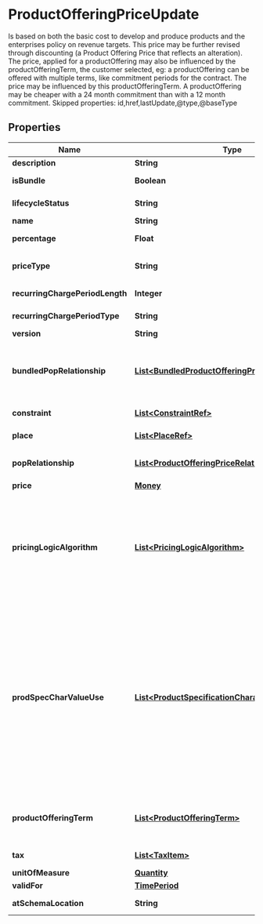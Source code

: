

# ProductOfferingPriceUpdate

Is based on both the basic cost to develop and produce products and the enterprises policy on revenue targets. This price may be further revised through discounting (a Product Offering Price that reflects an alteration). The price, applied for a productOffering may also be influenced by the productOfferingTerm, the customer selected, eg: a productOffering can be offered with multiple terms, like commitment periods for the contract. The price may be influenced by this productOfferingTerm. A productOffering may be cheaper with a 24 month commitment than with a 12 month commitment. Skipped properties: id,href,lastUpdate,@type,@baseType
## Properties

Name | Type | Description | Notes
------------ | ------------- | ------------- | -------------
**description** | **String** | Description of the productOfferingPrice |  [optional]
**isBundle** | **Boolean** | A flag indicating if this ProductOfferingPrice is composite (bundle) or not |  [optional]
**lifecycleStatus** | **String** | the lifecycle status of this ProductOfferingPrice |  [optional]
**name** | **String** | Name of the productOfferingPrice |  [optional]
**percentage** | **Float** | Percentage to apply if this Product Offering Price is an Alteration (such as a Discount) |  [optional]
**priceType** | **String** | A category that describes the price, such as recurring, discount, allowance, penalty, and so forth. |  [optional]
**recurringChargePeriodLength** | **Integer** | the period of the recurring charge:  1, 2, ... .It sets to zero if it is not applicable |  [optional]
**recurringChargePeriodType** | **String** | The period to repeat the application of the price Could be month, week... |  [optional]
**version** | **String** | ProductOfferingPrice version |  [optional]
**bundledPopRelationship** | [**List&lt;BundledProductOfferingPriceRelationship&gt;**](BundledProductOfferingPriceRelationship.md) | this object represents a bundle relationship from a bundle product offering price (parent) to a simple product offering price (child). A simple product offering price may participate in more than one bundle relationship. |  [optional]
**constraint** | [**List&lt;ConstraintRef&gt;**](ConstraintRef.md) | The Constraint resource represents a policy/rule applied to ProductOfferingPrice. |  [optional]
**place** | [**List&lt;PlaceRef&gt;**](PlaceRef.md) | Place defines the places where the products are sold or delivered. |  [optional]
**popRelationship** | [**List&lt;ProductOfferingPriceRelationship&gt;**](ProductOfferingPriceRelationship.md) | Product Offering Prices related to this Product Offering Price, for example a price alteration such as allowance or discount |  [optional]
**price** | [**Money**](Money.md) |  |  [optional]
**pricingLogicAlgorithm** | [**List&lt;PricingLogicAlgorithm&gt;**](PricingLogicAlgorithm.md) | The PricingLogicAlgorithm entity represents an instantiation of an interface specification to external rating function (without a modeled behavior in SID). Some of the parameters of the interface definition may be already set (such as price per unit) and some may be gathered during the rating process from the event (such as call duration) or from ProductCharacteristicValues (such as assigned bandwidth). |  [optional]
**prodSpecCharValueUse** | [**List&lt;ProductSpecificationCharacteristicValueUse&gt;**](ProductSpecificationCharacteristicValueUse.md) | A use of the ProductSpecificationCharacteristicValue by a ProductOfferingPrice to which additional properties (attributes) apply or override the properties of similar properties contained in ProductSpecificationCharacteristicValue. It should be noted that characteristics which their value(s) addressed by this object must exist in corresponding product specification. The available characteristic values for a ProductSpecificationCharacteristic in a Product specification can be modified at the ProductOffering and ProcuctOfferingPrice level. The list of values in ProductSpecificationCharacteristicValueUse is a strict subset of the list of values as defined in the corresponding product specification characteristics. |  [optional]
**productOfferingTerm** | [**List&lt;ProductOfferingTerm&gt;**](ProductOfferingTerm.md) | A list of conditions under which a ProductOfferingPrice is made available to Customers. For instance, a Product Offering Price can be offered with multiple commitment periods. |  [optional]
**tax** | [**List&lt;TaxItem&gt;**](TaxItem.md) | An amount of money levied on the price of a Product by a legislative body. |  [optional]
**unitOfMeasure** | [**Quantity**](Quantity.md) |  |  [optional]
**validFor** | [**TimePeriod**](TimePeriod.md) |  |  [optional]
**atSchemaLocation** | **String** | hyperlink reference to the schema describing this resource |  [optional]



